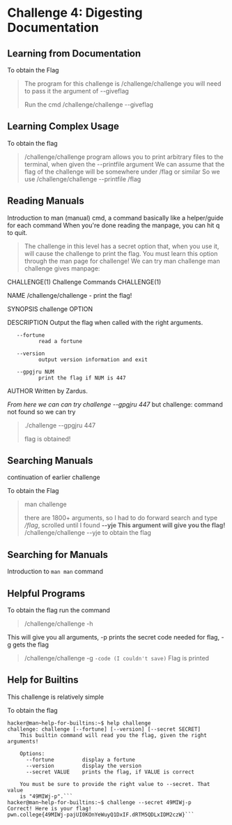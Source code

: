 # Challenge 4: Digesting Documentation
## Learning from Documentation

To obtain the Flag
> The program for this challenge is /challenge/challenge
> you will need to pass it the argument of --giveflag
>
> Run the cmd /challenge/challenge --giveflag

## Learning Complex Usage

To obtain the flag

> /challenge/challenge program allows you to print arbitrary files to the terminal, when given the --printfile argument
> We can assume that the flag of the challenge will be somewhere under /flag or similar
> So we use /challenge/challenge --printfile /flag

## Reading Manuals

Introduction to man (manual) cmd, a command basically like a helper/guide for each command 
When you're done reading the manpage, you can hit q to quit.

> The challenge in this level has a secret option that, when you use it, will cause the challenge to print the flag. You must learn this option through the man page for challenge!
> We can try
> man challenge
> man challenge gives manpage:

CHALLENGE(1)                       Challenge Commands                       CHALLENGE(1)

NAME
       /challenge/challenge - print the flag!

SYNOPSIS
       challenge OPTION

DESCRIPTION
       Output the flag when called with the right arguments.

       --fortune
              read a fortune

       --version
              output version information and exit

       --gpgjru NUM
              print the flag if NUM is 447

AUTHOR
       Written by Zardus.

*From here we can can try challenge --gpgjru 447*
but challenge: command not found
so we can try 
> ./challenge --gpgjru 447
> 
> flag is obtained!

## Searching Manuals

continuation of earlier challenge

To obtain the Flag

> man challenge
>
> there are 1800+ arguments, so I had to do forward search and type _/flag_, scrolled until I found  **--yje  This argument will give you the flag!**
> /challenge/challenge --yje to obtain the flag


## Searching for Manuals
Introduction to `man man` command


## Helpful Programs
To obtain the flag
run the command 
> /challenge/challenge -h

This will give you all arguments, -p prints the secret code needed for flag, -g gets the flag
> /challenge/challenge -g `-code (I couldn't save)`
> Flag is printed

## Help for Builtins
This challenge is relatively simple

To obtain the flag
``` 
hacker@man~help-for-builtins:~$ help challenge
challenge: challenge [--fortune] [--version] [--secret SECRET]
    This builtin command will read you the flag, given the right arguments!
    
    Options:
      --fortune         display a fortune
      --version         display the version
      --secret VALUE    prints the flag, if VALUE is correct

    You must be sure to provide the right value to --secret. That value
    is "49MIWj-p".```
hacker@man~help-for-builtins:~$ challenge --secret 49MIWj-p
Correct! Here is your flag!
pwn.college{49MIWj-pajUI0KOnYeWuyQ1DxIF.dRTM5QDLxIDM2czW}```


